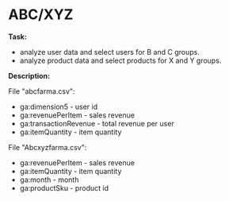 # ABC/XYZ

**Task:**

- analyze user data and select users for B and C groups.
- analyze product data and select products for X and Y groups.


**Description:**

File "abcfarma.csv":
- ga:dimension5 - user id
- ga:revenuePerItem - sales revenue
- ga:transactionRevenue - total revenue per user
- ga:itemQuantity - item quantity


File "Abcxyzfarma.csv":
- ga:revenuePerItem - sales revenue
- ga:itemQuantity - item quantity
- ga:month - month
- ga:productSku -  product id
